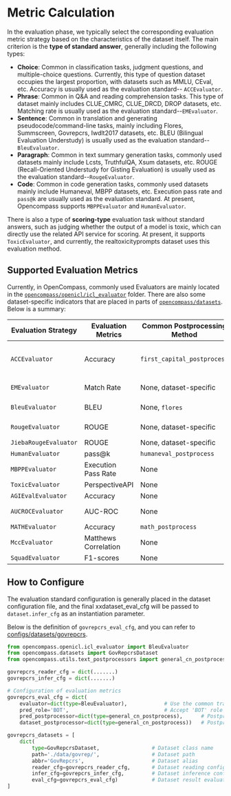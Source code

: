 # Metric Calculation

In the evaluation phase, we typically select the corresponding evaluation metric strategy based on the characteristics of the dataset itself. The main criterion is the **type of standard answer**, generally including the following types:

- **Choice**: Common in classification tasks, judgment questions, and multiple-choice questions. Currently, this type of question dataset occupies the largest proportion, with datasets such as MMLU, CEval, etc. Accuracy is usually used as the evaluation standard-- `ACCEvaluator`.
- **Phrase**: Common in Q&A and reading comprehension tasks. This type of dataset mainly includes CLUE_CMRC, CLUE_DRCD, DROP datasets, etc. Matching rate is usually used as the evaluation standard--`EMEvaluator`.
- **Sentence**: Common in translation and generating pseudocode/command-line tasks, mainly including Flores, Summscreen, Govrepcrs, Iwdlt2017 datasets, etc. BLEU (Bilingual Evaluation Understudy) is usually used as the evaluation standard--`BleuEvaluator`.
- **Paragraph**: Common in text summary generation tasks, commonly used datasets mainly include Lcsts, TruthfulQA, Xsum datasets, etc. ROUGE (Recall-Oriented Understudy for Gisting Evaluation) is usually used as the evaluation standard--`RougeEvaluator`.
- **Code**: Common in code generation tasks, commonly used datasets mainly include Humaneval, MBPP datasets, etc. Execution pass rate and `pass@k` are usually used as the evaluation standard. At present, Opencompass supports `MBPPEvaluator` and `HumanEvaluator`.

There is also a type of **scoring-type** evaluation task without standard answers, such as judging whether the output of a model is toxic, which can directly use the related API service for scoring. At present, it supports `ToxicEvaluator`, and currently, the realtoxicityprompts dataset uses this evaluation method.

## Supported Evaluation Metrics

Currently, in OpenCompass, commonly used Evaluators are mainly located in the [`opencompass/openicl/icl_evaluator`](https://github.com/open-compass/opencompass/tree/main/opencompass/openicl/icl_evaluator) folder. There are also some dataset-specific indicators that are placed in parts of [`opencompass/datasets`](https://github.com/open-compass/opencompass/tree/main/opencompass/datasets). Below is a summary:

| Evaluation Strategy   | Evaluation Metrics   | Common Postprocessing Method | Datasets                                                             |
| --------------------- | -------------------- | ---------------------------- | -------------------------------------------------------------------- |
| `ACCEvaluator`        | Accuracy             | `first_capital_postprocess`  | agieval, ARC, bbh, mmlu, ceval, commonsenseqa, crowspairs, hellaswag |
| `EMEvaluator`         | Match Rate           | None, dataset-specific       | drop, CLUE_CMRC, CLUE_DRCD                                           |
| `BleuEvaluator`       | BLEU                 | None, `flores`               | flores, iwslt2017, summscreen, govrepcrs                             |
| `RougeEvaluator`      | ROUGE                | None, dataset-specific       | truthfulqa, Xsum, XLSum                                              |
| `JiebaRougeEvaluator` | ROUGE                | None, dataset-specific       | lcsts                                                                |
| `HumanEvaluator`      | pass@k               | `humaneval_postprocess`      | humaneval_postprocess                                                |
| `MBPPEvaluator`       | Execution Pass Rate  | None                         | mbpp                                                                 |
| `ToxicEvaluator`      | PerspectiveAPI       | None                         | realtoxicityprompts                                                  |
| `AGIEvalEvaluator`    | Accuracy             | None                         | agieval                                                              |
| `AUCROCEvaluator`     | AUC-ROC              | None                         | jigsawmultilingual, civilcomments                                    |
| `MATHEvaluator`       | Accuracy             | `math_postprocess`           | math                                                                 |
| `MccEvaluator`        | Matthews Correlation | None                         | --                                                                   |
| `SquadEvaluator`      | F1-scores            | None                         | --                                                                   |

## How to Configure

The evaluation standard configuration is generally placed in the dataset configuration file, and the final xxdataset_eval_cfg will be passed to `dataset.infer_cfg` as an instantiation parameter.

Below is the definition of `govrepcrs_eval_cfg`, and you can refer to [configs/datasets/govrepcrs](https://github.com/open-compass/opencompass/tree/main/configs/datasets/govrepcrs).

```python
from opencompass.openicl.icl_evaluator import BleuEvaluator
from opencompass.datasets import GovRepcrsDataset
from opencompass.utils.text_postprocessors import general_cn_postprocess

govrepcrs_reader_cfg = dict(.......)
govrepcrs_infer_cfg = dict(.......)

# Configuration of evaluation metrics
govrepcrs_eval_cfg = dict(
    evaluator=dict(type=BleuEvaluator),            # Use the common translator evaluator BleuEvaluator
    pred_role='BOT',                               # Accept 'BOT' role output
    pred_postprocessor=dict(type=general_cn_postprocess),      # Postprocessing of prediction results
    dataset_postprocessor=dict(type=general_cn_postprocess))   # Postprocessing of dataset standard answers

govrepcrs_datasets = [
    dict(
        type=GovRepcrsDataset,                 # Dataset class name
        path='./data/govrep/',                 # Dataset path
        abbr='GovRepcrs',                      # Dataset alias
        reader_cfg=govrepcrs_reader_cfg,       # Dataset reading configuration file, configure its reading split, column, etc.
        infer_cfg=govrepcrs_infer_cfg,         # Dataset inference configuration file, mainly related to prompt
        eval_cfg=govrepcrs_eval_cfg)           # Dataset result evaluation configuration file, evaluation standard, and preprocessing and postprocessing.
]
```
